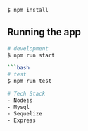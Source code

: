 ```bash
$ npm install
```

## Running the app

```bash
# development
$ npm run start

```bash
# test
$ npm run test

# Tech Stack
- Nodejs
- Mysql
- Sequelize
- Express
